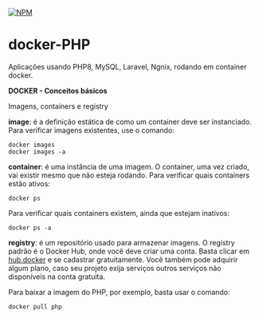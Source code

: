 [![NPM](https://img.shields.io/apm/l/react)](https://github.com/rvlyra/docker-PHP/blob/master/LICENSE)

# docker-PHP
Aplicações usando PHP8, MySQL, Laravel, Ngnix, rodando em container docker.


__DOCKER - Conceitos básicos__

Imagens, containers e registry

__image__: é a definição estática de como um container deve ser instanciado.
Para verificar imagens existentes, use o comando:

    docker images
    docker images -a

__container__: é uma instância de uma imagem. O container, uma vez criado, vai existir mesmo que não esteja rodando.
Para verificar quais containers estão ativos:

    docker ps

Para verificar quais containers existem, ainda que estejam inativos:

    docker ps -a


__registry__: é um repositório usado para armazenar imagens. O registry padrão é o Docker Hub, onde você deve criar uma conta. Basta clicar em [hub.docker](https://hub.docker.com/) e se cadastrar gratuitamente. Você também pode adquirir algum plano, caso seu projeto exija serviços outros serviços não disponíveis na conta gratuita.

Para baixar a imagem do PHP, por exemplo, basta usar o comando:

    docker pull php
